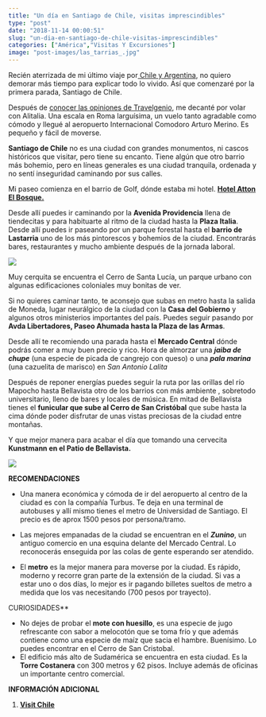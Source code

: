 ```yaml
---
title: "Un día en Santiago de Chile, visitas imprescindibles"
type: "post"
date: "2018-11-14 00:00:51"
slug: "un-dia-en-santiago-de-chile-visitas-imprescindibles"
categories: ["América","Visitas Y Excursiones"]
image: "post-images/las_tarrias_.jpg"
---
```


Recién aterrizada de mi último viaje por[ Chile y Argentina](http://www.missviajes.com/cruzando-los-andes-de-atacama-a-salta/), no quiero demorar más tiempo para explicar todo lo vivido. Así que comenzaré por la primera parada, Santiago de Chile.

Después de [conocer las opiniones de Travelgenio](http://es.travelgenio.com/pages/opiniones/), me decanté por volar con Alitalia. Una escala en Roma larguísima, un vuelo tanto agradable como cómodo y llegué al aeropuerto Internacional Comodoro Arturo Merino. Es pequeño y fácil de moverse.



**Santiago de Chile** no es una ciudad con grandes monumentos, ni cascos históricos que visitar, pero tiene su encanto. Tiene algún que otro barrio más bohemio, pero en líneas generales es una ciudad tranquila, ordenada y no sentí inseguridad caminando por sus calles.



Mi paseo comienza en el barrio de Golf, dónde estaba mi hotel. **[Hotel Atton El Bosque.](https://www.booking.com/hotel/cl/atton-el-bosque.en.html?aid=1294466&no_rooms=1&group_adults=1)**

Desde allí puedes ir caminando por la **Avenida Providencia** llena de tiendecitas y para habituarte al ritmo de la ciudad hasta la **Plaza Italia**. Desde allí puedes ir paseando por un parque forestal hasta el **barrio de Lastarria** uno de los más pintorescos y bohemios de la ciudad. Encontrarás bares, restaurantes y mucho ambiente después de la jornada laboral.



![](post-images/las_tarrias_.jpg)



Muy cerquita se encuentra el Cerro de Santa Lucía, un parque urbano con algunas edificaciones coloniales muy bonitas de ver.

Si no quieres caminar tanto, te aconsejo que subas en metro hasta la salida de Moneda, lugar neurálgico de la ciudad con la **Casa del Gobierno** y algunos otros ministerios importantes del país. Puedes seguir pasando por **Avda Libertadores, Paseo Ahumada hasta la Plaza de las Armas**.

Desde allí te recomiendo una parada hasta el **Mercado Central** dónde podrás comer a muy buen precio y rico. Hora de almorzar una ***jaiba de chupe*** (una especie de picada de cangrejo con queso) o una ***pala marina*** (una cazuelita de marisco) en *San Antonio Lalita*

Después de reponer energías puedes seguir la ruta por las orillas del río Mapocho hasta Bellavista otro de los barrios con más ambiente , sobretodo universitario, lleno de bares y locales de música. En mitad de Bellavista tienes el **funicular que sube al Cerro de San Cristóbal** que sube hasta la cima dónde poder disfrutar de unas vistas preciosas de la ciudad entre montañas.

Y que mejor manera para acabar el día que tomando una cervecita **Kunstmann en el Patio de Bellavista.**

 

![](post-images/pubs-bellavista-santiago-chile.jpg)



**RECOMENDACIONES**

- Una manera económica y cómoda de ir del aeropuerto al centro de la ciudad es con la compañía Turbus. Te deja en una terminal de autobuses y allí mismo tienes el metro de Universidad de Santiago. El precio es de aprox 1500 pesos por persona/tramo.
- Las mejores empanadas de la ciudad se encuentran en el ***Zunino***, un antiguo comercio en una esquina delante del Mercado Central. Lo reconocerás enseguida por las colas de gente esperando ser atendido.



- El **metro** es la mejor manera para moverse por la ciudad. Es rápido, moderno y recorre gran parte de la extensión de la ciudad. Si vas a estar uno o dos días, lo mejor es ir pagando billetes sueltos de metro a medida que los vas necesitando (700 pesos por trayecto).



 CURIOSIDADES**

- No dejes de probar el **mote con huesillo**, es una especie de jugo refrescante con sabor a melocotón que se toma frío y que además contiene como una especie de maíz que sacia el hambre. Buenísimo. Lo puedes encontrar en el Cerro de San Cristobal.
- El edificio más alto de Sudamérica se encuentra en esta ciudad. Es la **Torre Costanera** con 300 metros y 62 pisos. Incluye además de oficinas un importante centro comercial.





**INFORMACIÓN ADICIONAL** 

1. **[Visit Chile](https://www.visitchile.com/es/guias-turisticas/santiago-y-alrededores/)**
